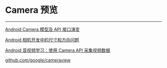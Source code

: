 
# Camera 预览


-----

[Android Camera 模型及 API 接口演变](https://glumes.com/post/android/android-camrea-api-evolution/)

[Android 相机开发中的尺寸和方向问题](https://glumes.com/post/android/android-camera-aspect-ratio-and-orientation/)

[Android 音视频学习：使用 Camera API 采集视频数据](https://mp.weixin.qq.com/s/Y_ugfLuRKBkpYXgQMzCq-A)



[github.com/google/cameraview](https://github.com/google/cameraview)
